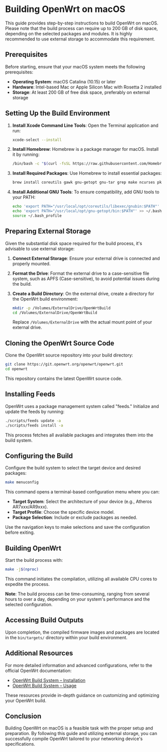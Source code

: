  # Building OpenWrt on macOS

This guide provides step-by-step instructions to build OpenWrt on macOS. Please note that the build process can require up to 200 GB of disk space, depending on the selected packages and modules. It is highly recommended to use external storage to accommodate this requirement. 

## Prerequisites

Before starting, ensure that your macOS system meets the following prerequisites:

- **Operating System**: macOS Catalina (10.15) or later 
- **Hardware**: Intel-based Mac or Apple Silicon Mac with Rosetta 2 installed 
- **Storage**: At least 200 GB of free disk space, preferably on external storage 

## Setting Up the Build Environment

1. **Install Xcode Command Line Tools**: Open the Terminal application and run: 

   ```bash
   xcode-select --install
   ```
 

2. **Install Homebrew**: Homebrew is a package manager for macOS. Install it by running: 

   ```bash
   /bin/bash -c "$(curl -fsSL https://raw.githubusercontent.com/Homebrew/install/HEAD/install.sh)"
   ```
 

3. **Install Required Packages**: Use Homebrew to install essential packages: 

   ```bash
   brew install coreutils gawk gnu-getopt gnu-tar grep make ncurses pkg-config python3 quilt rsync unzip wget
   ```
 

4. **Install Additional GNU Tools**: To ensure compatibility, add GNU tools to your PATH: 

   ```bash
   echo 'export PATH="/usr/local/opt/coreutils/libexec/gnubin:$PATH"' >> ~/.bash_profile
   echo 'export PATH="/usr/local/opt/gnu-getopt/bin:$PATH"' >> ~/.bash_profile
   source ~/.bash_profile
   ```
 

## Preparing External Storage

Given the substantial disk space required for the build process, it's advisable to use external storage: 

1. **Connect External Storage**: Ensure your external drive is connected and properly mounted. 

2. **Format the Drive**: Format the external drive to a case-sensitive file system, such as APFS (Case-sensitive), to avoid potential issues during the build. 

3. **Create a Build Directory**: On the external drive, create a directory for the OpenWrt build environment: 

   ```bash
   mkdir -p /Volumes/ExternalDrive/OpenWrtBuild
   cd /Volumes/ExternalDrive/OpenWrtBuild
   ```
 

   Replace `/Volumes/ExternalDrive` with the actual mount point of your external drive.

## Cloning the OpenWrt Source Code

Clone the OpenWrt source repository into your build directory: 


```bash
git clone https://git.openwrt.org/openwrt/openwrt.git
cd openwrt
```
 

This repository contains the latest OpenWrt source code. 

## Installing Feeds

OpenWrt uses a package management system called "feeds." Initialize and update the feeds by running: 


```bash
./scripts/feeds update -a
./scripts/feeds install -a
```
 

This process fetches all available packages and integrates them into the build system. 

## Configuring the Build

Configure the build system to select the target device and desired packages: 


```bash
make menuconfig
```
 

This command opens a terminal-based configuration menu where you can: 

- **Target System**: Select the architecture of your device (e.g., Atheros AR7xxx/AR9xxx). 
- **Target Profile**: Choose the specific device model. 
- **Package Selection**: Include or exclude packages as needed. 

Use the navigation keys to make selections and save the configuration before exiting. 

## Building OpenWrt

Start the build process with: 


```bash
make -j$(nproc)
```


This command initiates the compilation, utilizing all available CPU cores to expedite the process. 

**Note**: The build process can be time-consuming, ranging from several hours to over a day, depending on your system's performance and the selected configuration. 

## Accessing Build Outputs

Upon completion, the compiled firmware images and packages are located in the `bin/targets/` directory within your build environment. 

## Additional Resources

For more detailed information and advanced configurations, refer to the official OpenWrt documentation:

- [OpenWrt Build System – Installation](https://openwrt.org/docs/guide-developer/build-system/install-buildsystem)
- [OpenWrt Build System – Usage](https://openwrt.org/docs/guide-developer/build-system/use-buildsystem)

These resources provide in-depth guidance on customizing and optimizing your OpenWrt build. 

## Conclusion

Building OpenWrt on macOS is a feasible task with the proper setup and preparation. By following this guide and utilizing external storage, you can successfully compile OpenWrt tailored to your networking device's specifications.  
